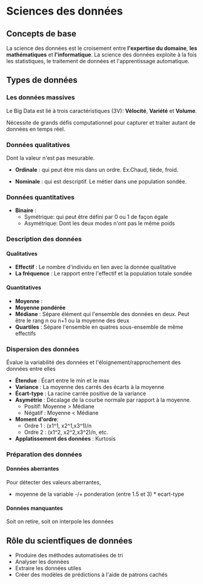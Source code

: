 # Sciences des données
## Concepts de base

La science des données est le croisement entre **l'expertise du domaine**, **les mathématiques** et **l'informatique**. La science des données exploite à la fois les statistiques, le traitement de données et l'apprentissage automatique.

## Types de données
### Les données massives
Le Big Data est lié à trois caractéristiques (3V): **Vélocité**, **Variété** et **Volume**.

Nécessite de grands défis computationnel pour capturer et traiter autant de données en temps réel.

### Données qualitatives
Dont la valeur n'est pas mesurable.

+ **Ordinale** : qui peut être mis dans un ordre. Ex.Chaud, tiède, froid.

+ **Nominale** : qui est descriptif. Le métier dans une population sondée.

### Données quantitatives
+ **Binaire** :
  +  Symétrique: qui peut être défini par 0 ou 1 de façon égale
  +  Asymétrique: Dont les deux modes n'ont pas le même poids

### Description des données
#### Qualitatives
+ **Effectif** : Le nombre d'individu en lien avec la donnée qualitative
+ **La fréquence** : Le rapport entre l'effectif et la population totale sondée

#### Quantitatives
+ **Moyenne** : 
+ **Moyenne pondérée**
+ **Médiane** : Sépare élément qui l'ensemble des données en deux. Peut être le rang n ou n+1 ou la moyenne des deux
+ **Quartiles** : Sépare l'ensemble en quatres sous-ensemble de même effectifs

### Dispersion des données
Évalue la variabilité des données et l'éloignement/rapprochement des données entre elles

+ **Étendue** : Écart entre le min et le max
+ **Variance** : La moyenne des carrés des écarts à la moyenne
+ **Écart-type** : La racine carrée positive de la variance
+ **Asymétrie** : Décalage de la courbe normale par rapport à la moyenne. 
  + Positif: Moyenne > Médiane
  + Négatif : Moyenne < Médiane
+ **Moment d'ordre**: 
  + Ordre 1 : (x1^1, x2^1,x3^1)/n
  + Ordre 2 : (x1^2, x2^2,x3^2)/n, etc.
+ **Applatissement des données** : Kurtosis
  
### Préparation des données
#### Données aberrantes
Pour détecter des valeurs aberrantes, 
+ moyenne de la variable -/+ ponderation (entre 1.5 et 3) * ecart-type

#### Données manquantes
Soit on retire, soit on interpole les données

## Rôle du scientfiques de données
+ Produire des méthodes automatisées de tri
+ Analyser les données
+ Extraire les données utiles
+ Créer des modèles de prédictions à l'aide de patrons cachés